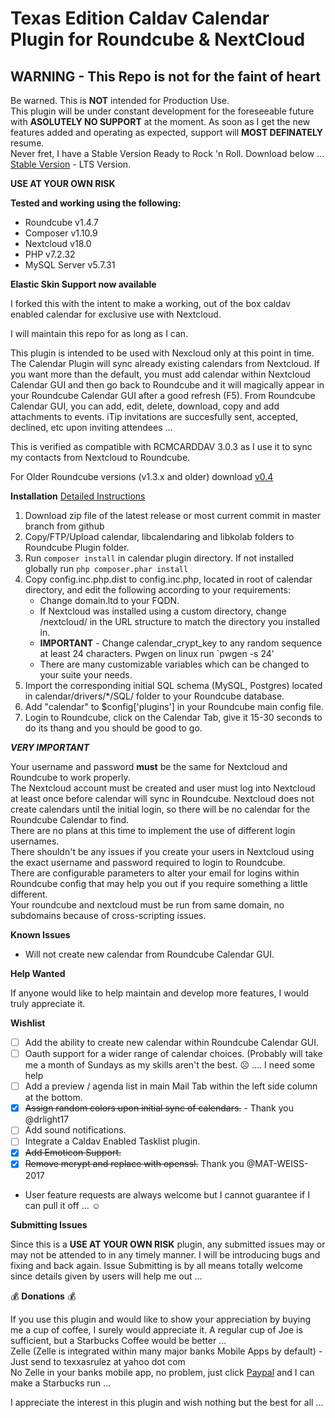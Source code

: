 # Texas Edition Caldav Calendar Plugin for Roundcube & NextCloud

## WARNING - This Repo is not for the faint of heart
Be warned. This is **NOT** intended for Production Use. \
This plugin will be under constant development for the foreseeable future with **ASOLUTELY NO SUPPORT** at the moment. As soon as I get the new features added and operating as expected, support will **MOST DEFINATELY** resume. \
Never fret, I have a Stable Version Ready to Rock 'n Roll. Download below ...  \
[Stable Version](https://github.com/texxasrulez/caldav_calendar) - LTS Version.

**USE AT YOUR OWN RISK**

**Tested and working using the following:**
* Roundcube v1.4.7
* Composer v1.10.9
* Nextcloud v18.0
* PHP v7.2.32
* MySQL Server v5.7.31

**Elastic Skin Support now available**

I forked this with the intent to make a working, out of the box caldav enabled calendar for exclusive use with Nextcloud.

I will maintain this repo for as long as I can.

This plugin is intended to be used with Nexcloud only at this point in time. The Calendar Plugin will sync already existing calendars from Nextcloud. If you want more than the default, you must add calendar within Nextcloud Calendar GUI and then go back to Roundcube and it will magically appear in your Roundcube Calendar GUI after a good refresh (F5). From Roundcube Calendar GUI, you can add, edit, delete, download, copy and add attachments to events. iTip invitations are succesfully sent, accepted, declined, etc upon inviting attendees ... 

This is verified as compatible with RCMCARDDAV 3.0.3 as I use it to sync my contacts from Nextcloud to Roundcube.

For Older Roundcube versions (v1.3.x and older) download [v0.4](https://github.com/texxasrulez/caldav_calendar_te/releases/tag/0.4)


**Installation** [Detailed Instructions](https://github.com/texxasrulez/caldav_calendar_te/blob/master/detailed_install_instructions.md)

1. Download zip file of the latest release or most current commit in master branch from github
1. Copy/FTP/Upload calendar, libcalendaring and libkolab folders to Roundcube Plugin folder. 
1. Run `composer install` in calendar plugin directory. If not installed globally run `php composer.phar install`  
2. Copy config.inc.php.dist to config.inc.php, located in root of calendar directory, and edit the following according to your requirements:
	* Change domain.ltd to your FQDN. 
	* If Nextcloud was installed using a custom directory, change /nextcloud/ in the URL structure to match the directory you installed in.
	* **IMPORTANT** - Change calendar_crypt_key to any random sequence at least 24 characters. Pwgen on linux run `pwgen -s 24'  
	* There are many customizable variables which can be changed to your suite your needs.  
3. Import the corresponding initial SQL schema (MySQL, Postgres) located in calendar/drivers/*/SQL/ folder to your Roundcube database.  
4. Add "calendar" to $config['plugins'] in your Roundcube main config file.  
5. Login to Roundcube, click on the Calendar Tab, give it 15-30 seconds to do its thang and you should be good to go.  

***VERY IMPORTANT***

Your username and password **must** be the same for Nextcloud and Roundcube to work properly.\
The Nextcloud account must be created and user must log into Nextcloud at least once before calendar will sync in Roundcube. Nextcloud does not create calendars until the initial login, so there will be no calendar for the Roundcube Calendar to find.\
There are no plans at this time to implement the use of different login usernames. \
There shouldn't be any issues if you create your users in Nextcloud using the exact username and password required to login to Roundcube. \
There are configurable parameters to alter your email for logins within Roundcube config that may help you out if you require something a little different.  \
Your roundcube and nextcloud must be run from same domain, no subdomains because of cross-scripting issues.  

**Known Issues**

* Will not create new calendar from Roundcube Calendar GUI.

**Help Wanted**

If anyone would like to help maintain and develop more features, I would truly appreciate it.

**Wishlist**

- [ ] Add the ability to create new calendar within Roundcube Calendar GUI.
- [ ] Oauth support for a wider range of calendar choices. (Probably will take me a month of Sundays as my skills aren't the best. :frowning_face:  ....  I need some help
- [ ] Add a preview / agenda list in main Mail Tab within the left side column at the bottom.
- [x] ~~Assign random colors upon initial sync of calendars.~~ - Thank you @drlight17
- [ ] Add sound notifications.
- [ ] Integrate a Caldav Enabled Tasklist plugin.
- [x] ~~Add Emoticon Support.~~
- [x] ~~Remove mcrypt and replace with openssl.~~ Thank you @MAT-WEISS-2017
* User feature requests are always welcome but I cannot guarantee if I can pull it off ... :relaxed:

**Submitting Issues**

Since this is a **USE AT YOUR OWN RISK** plugin, any submitted issues may or may not be attended to in any timely manner. I will be introducing bugs and fixing and back again. Issue Submitting is by all means totally welcome since details given by users will help me out ...

:moneybag: **Donations** :moneybag:

If you use this plugin and would like to show your appreciation by buying me a cup of coffee, I surely would appreciate it. A regular cup of Joe is sufficient, but a Starbucks Coffee would be better ... \
Zelle (Zelle is integrated within many major banks Mobile Apps by default) - Just send to texxasrulez at yahoo dot com \
No Zelle in your banks mobile app, no problem, just click [Paypal](https://paypal.me/texxasrulez?locale.x=en_US) and I can make a Starbucks run ...

I appreciate the interest in this plugin and wish nothing but the best for all ...
